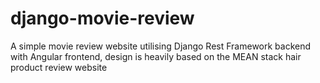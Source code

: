 # django-movie-review
A simple movie review website utilising Django Rest Framework backend with Angular frontend, design is heavily based on the MEAN stack hair product review website

